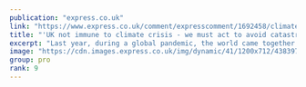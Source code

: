 ```yaml
---
publication: "express.co.uk"
link: "https://www.express.co.uk/comment/expresscomment/1692458/climate-change-environment-catastrophe-cop27-alok-sharma"
title: "'UK not immune to climate crisis - we must act to avoid catastrophe'"
excerpt: "Last year, during a global pandemic, the world came together for the 26th United Nations Climate Change Conference, COP26. 197 countries signed up to the historic Glasgow Climate Pact. "
image: "https://cdn.images.express.co.uk/img/dynamic/41/1200x712/4383976.jpg?r=1667659185425"
group: pro
rank: 9
---
```

